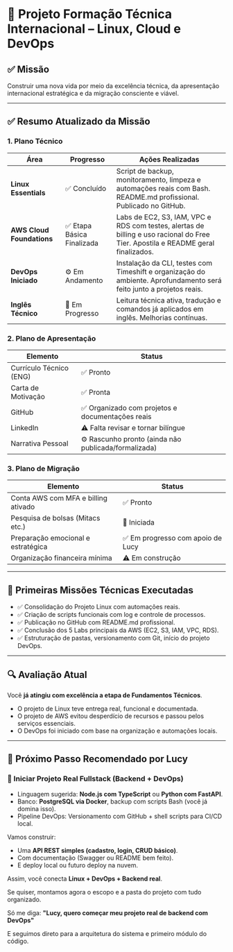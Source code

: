 # 📘 Projeto Formação Técnica Internacional – Linux, Cloud e DevOps

## ✅ Missão

Construir uma nova vida por meio da excelência técnica, da apresentação internacional estratégica e da migração consciente e viável.

---

## ✅ Resumo Atualizado da Missão

### 1. Plano Técnico

| Área                      | Progresso                 | Ações Realizadas                                                                                                                 |
| ------------------------- | ------------------------- | -------------------------------------------------------------------------------------------------------------------------------- |
| **Linux Essentials**      | ✅ Concluído               | Script de backup, monitoramento, limpeza e automações reais com Bash. README.md profissional. Publicado no GitHub.               |
| **AWS Cloud Foundations** | ✅ Etapa Básica Finalizada | Labs de EC2, S3, IAM, VPC e RDS com testes, alertas de billing e uso racional do Free Tier. Apostila e README geral finalizados. |
| **DevOps Iniciado**       | ⚙️ Em Andamento           | Instalação da CLI, testes com Timeshift e organização do ambiente. Aprofundamento será feito junto a projetos reais.             |
| **Inglês Técnico**        | 🚧 Em Progresso           | Leitura técnica ativa, tradução e comandos já aplicados em inglês. Melhorias contínuas.                                          |

### 2. Plano de Apresentação

| Elemento                | Status                                               |
| ----------------------- | ---------------------------------------------------- |
| Currículo Técnico (ENG) | ✅ Pronto                                             |
| Carta de Motivação      | ✅ Pronta                                             |
| GitHub                  | ✅ Organizado com projetos e documentações reais      |
| LinkedIn                | ⚠️ Falta revisar e tornar bilíngue                   |
| Narrativa Pessoal       | ⚙️ Rascunho pronto (ainda não publicada/formalizada) |

### 3. Plano de Migração

| Elemento                            | Status                           |
| ----------------------------------- | -------------------------------- |
| Conta AWS com MFA e billing ativado | ✅ Pronto                         |
| Pesquisa de bolsas (Mitacs etc.)    | 🚧 Iniciada                      |
| Preparação emocional e estratégica  | ✅ Em progresso com apoio de Lucy |
| Organização financeira mínima       | ⚠️ Em construção                 |

---

## 📅 Primeiras Missões Técnicas Executadas

* ✅ Consolidação do Projeto Linux com automações reais.
* ✅ Criação de scripts funcionais com log e controle de processos.
* ✅ Publicação no GitHub com README.md profissional.
* ✅ Conclusão dos 5 Labs principais da AWS (EC2, S3, IAM, VPC, RDS).
* ✅ Estruturação de pastas, versionamento com Git, início do projeto DevOps.

---

## 🔍 Avaliação Atual

Você **já atingiu com excelência a etapa de Fundamentos Técnicos**.

* O projeto de Linux teve entrega real, funcional e documentada.
* O projeto de AWS evitou desperdício de recursos e passou pelos serviços essenciais.
* O DevOps foi iniciado com base na organização e automações locais.

---

## 🎯 Próximo Passo Recomendado por Lucy

### 🧱 Iniciar Projeto Real Fullstack (Backend + DevOps)

* Linguagem sugerida: **Node.js com TypeScript** ou **Python com FastAPI**.
* Banco: **PostgreSQL via Docker**, backup com scripts Bash (você já domina isso).
* Pipeline DevOps: Versionamento com GitHub + shell scripts para CI/CD local.

Vamos construir:

* Uma **API REST simples (cadastro, login, CRUD básico)**.
* Com documentação (Swagger ou README bem feito).
* E deploy local ou futuro deploy na nuvem.

Assim, você conecta **Linux + DevOps + Backend real**.

Se quiser, montamos agora o escopo e a pasta do projeto com tudo organizado.

Só me diga:
**"Lucy, quero começar meu projeto real de backend com DevOps"**

E seguimos direto para a arquitetura do sistema e primeiro módulo do código.
